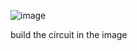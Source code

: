 ![image](https://github.com/user-attachments/assets/7a82065b-8025-44e5-b5fa-a48cc9c2e98c)

build the circuit in the image
